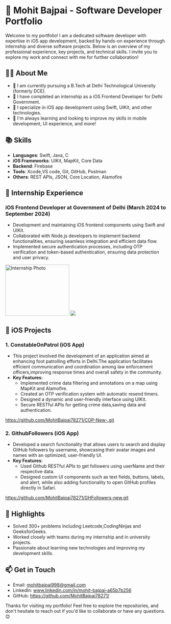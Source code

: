 # 🚀 Mohit Bajpai - Software Developer Portfolio

Welcome to my portfolio! I am a dedicated software developer with expertise in iOS app development, backed by hands-on experience through internship and diverse software projects. Below is an overview of my professional experience, key projects, and technical skills. I invite you to explore my work and connect with me for further collaboration!

## 👨‍💻 About Me

- 🔭 I am currently pursuing a B.Tech at Delhi Technological University (formerly DCE).
- 💼 I have completed an internship as a iOS Frontend Developer for Delhi Government.
- 📱 I specialize in iOS app development using Swift, UIKit, and other technologies.
- 🎯 I'm always learning and looking to improve my skills in mobile development, UI experience, and more!

## 📚 Skills

- **Languages**: Swift, Java, C
- **iOS Frameworks**: UIKit, MapKit, Core Data
- **Backend**: Firebase
- **Tools**: Xcode,VS code, Git, GitHub, Postman
- **Others**: REST APIs, JSON, Core Location, Alamofire

## 💼 Internship Experience

### iOS Frontend Developer at Government of Delhi (March 2024 to September 2024)

- Development and maintaining iOS frontend components using Swift and UIKit.
- Collaborated with Node.js developers to implement backend functionalities, ensuring seamless integration and
  efficient data flow.
- Implemented secure authentication processes, including OTP verification and token-based authentication, ensuring data protection and user privacy.
 
<img src="https://github.com/user-attachments/assets/7ddc38ba-563b-4c8a-9816-eba727eb913d" alt="Internship Photo" width="200" height = "160"/>  <img src = "https://github.com/user-attachments/assets/2fc37c1f-d413-439d-81ef-131e9c79decd" />


## 📱 iOS Projects

### 1. ConstableOnPatrol (iOS App)

- This project involved the development of an application aimed at enhancing foot patrolling efforts in Delhi.The application facilitates efficient communication and coordination among law enforcement officers,improving response times and overall safety in the community.
- **Key Features**:
  - Implemented crime data filtering and annotations on a map using MapKit and Alamofire.
  - Created an OTP verification system with automatic resend timers.
  - Designed a dynamic and user-friendly interface using UIKit.
  - Secure RESTful APIs for getting crime data,saving data and authentication.
  
https://github.com/MohitBajpai78271/COP-New-.git

### 2. GithubFollowers (iOS App)

- Developed a search functionality that allows users to search and display GitHub followers by username,
showcasing their avatar images and names with an optimized, user-friendly UI.
- **Key Features**:
  - Used Github RESTful APIs to get followers using userName and their respective data.
  - Designed custom UI components such as text fields, buttons, labels, and alert, while also adding functionality
  to open GitHub profiles directly in Safari.

https://github.com/MohitBajpai78271/GHFollowers-new.git


## 🌟 Highlights

- Solved 300+ problems including Leetcode,CodingNinjas and GeeksforGeeks.
- Worked closely with teams during my internship and in university projects.
- Passionate about learning new technologies and improving my development skills.

## 📫 Get in Touch

- Email: [mohitbajpai998@gmail.com](mailto:mohitbajpai998@gmail.com)
- LinkedIn:  www.linkedin.com/in/mohit-bajpai-a65b7b256
- GitHub: https://github.com/MohitBajpai78271/

Thanks for visiting my portfolio! Feel free to explore the repositories, and don't hesitate to reach out if you'd like to collaborate or have any questions. 😊
